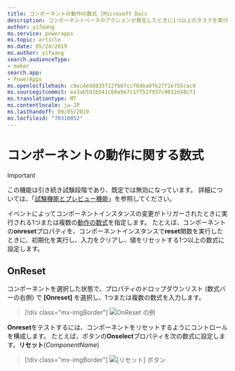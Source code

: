```yaml
---
title: コンポーネントの動作の数式 |Microsoft Docs
description: コンポーネントベースのアクションが発生したときに1つ以上のタスクを実行するようにアプリをトリガーします。
author: yifwang
ms.service: powerapps
ms.topic: article
ms.date: 05/24/2019
ms.author: yifwang
search.audienceType:
- maker
search.app:
- PowerApps
ms.openlocfilehash: c8ec4edd835f12fb6fccf04ba0fb27f1e755cac0
ms.sourcegitcommit: ea3ab5926541c60a9e7c17f52f937c9812d48c71
ms.translationtype: MT
ms.contentlocale: ja-JP
ms.lasthandoff: 09/05/2019
ms.locfileid: "70310052"
---
```

# <a name="behavior-formulas-for-components"></a>コンポーネントの動作に関する数式

> [!IMPORTANT]
> この機能は引き続き試験段階であり、既定では無効になっています。 詳細については、「[試験機能とプレビュー機能](working-with-experimental.md)」を参照してください。

イベントによってコンポーネントインスタンスの変更がトリガーされたときに実行される1つまたは複数の[動作の数式](working-with-formulas-in-depth.md)を指定します。 たとえば、コンポーネントの**onreset**プロパティを、コンポーネントインスタンスで**reset**関数を実行したときに、初期化を実行し、入力をクリアし、値をリセットする1つ以上の数式に設定します。

## <a name="onreset"></a>OnReset

コンポーネントを選択した状態で、プロパティのドロップダウンリスト (数式バーの右側) で **[Onreset]** を選択し、1つまたは複数の数式を入力します。

> [!div class="mx-imgBorder"]
> ![OnReset の例](./media/component-behavior/example-onreset.png)

**Onreset**をテストするには、コンポーネントをリセットするようにコントロールを構成します。 たとえば、ボタンの**Onselect**プロパティを次の数式に設定します。**リセット**(*ComponentName*)

> [!div class="mx-imgBorder"]
> ![[リセット] ボタン](./media/component-behavior/reset-button.png)
